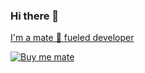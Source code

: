 ### Hi there 👋

<!--
**glmnet/glmnet** is a ✨ _special_ ✨ repository because its `README.md` (this file) appears on your GitHub profile.

Here are some ideas to get you started:

- 🔭 I’m currently working on ...
- 🌱 I’m currently learning ...
- 👯 I’m looking to collaborate on ...
- 🤔 I’m looking for help with ...
- 💬 Ask me about ...
- 📫 How to reach me: ...
- 😄 Pronouns: ...
- ⚡ Fun fact: ...
-->

[I'm a mate 🧉 fueled developer](https://en.wikipedia.org/wiki/Mate_(drink)) 

[![Buy me mate](https://img.shields.io/badge/buy%20me%20mate-donate-blue.svg)](https://www.buymeacoffee.com/glmnet)
